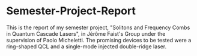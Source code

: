 # Semester-Project-Report
This is the report of my semester project, "Solitons and Frequency Combs in Quantum Cascade Lasers", in Jérôme Faist's Group under the supervision of Paolo Micheletti. The promising devices to be tested were a ring-shaped QCL and a single-mode injected double-ridge laser. 
